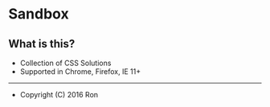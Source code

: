 Sandbox
====================

What is this?
---------------------
* Collection of CSS Solutions
* Supported in Chrome, Firefox, IE 11+

---------------------
* Copyright (C) 2016 Ron
